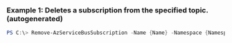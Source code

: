
### Example 1: Deletes a subscription from the specified topic. (autogenerated)
```powershell
PS C:\> Remove-AzServiceBusSubscription -Name {Name} -Namespace {Namespace} -ResourceGroupName MyResourceGroup -Topic {Topic}



